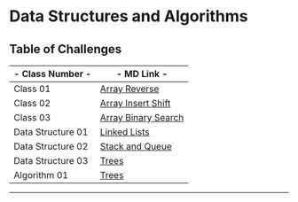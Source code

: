 # Data Structures and Algorithms

## Table of Challenges

| - Class Number - | - MD Link - |
|---|---|
| Class 01 | [Array Reverse](./Class_01_python_array_reverse/README.md) |
| Class 02 | [Array Insert Shift](./Class_02_insert_shift_array/README.md) |
| Class 03 | [Array Binary Search](./Class_03_array_binary_search/README.md) |
| Data Structure 01 | [Linked Lists](./linked-list/README.md) |
| Data Structure 02 | [Stack and Queue](./stack-and-queue/README.md) |
| Data Structure 03 | [Trees](./trees/README.md) |
| Algorithm 01 | [Trees](./sorting-algorithims/README.md) |

---
